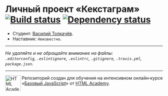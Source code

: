 # Личный проект «Кекстаграм» [![Build status][travis-image]][travis-url] [![Dependency status][dependency-image]][dependency-url]

* Студент: [Василий Толкачёв](https://up.htmlacademy.ru/javascript/5/user/121852).
* Наставник: `Неизвестно`.

---

_Не удаляйте и не обращайте внимание на файлы:_<br>
_`.editorconfig`, `.eslintignore`, `.eslintrc`, `.gitignore`, `.travis.yml`, `package.json`._

---

<a href="https://htmlacademy.ru/intensive/javascript"><img align="left" width="50" height="50" title="HTML Academy" src="https://up.htmlacademy.ru/static/img/intensive/javascript/logo-for-github.svg"></a>

Репозиторий создан для обучения на интенсивном онлайн‑курсе «[Базовый JavaScript](https://htmlacademy.ru/intensive/javascript)» от [HTML Academy](https://htmlacademy.ru).

[travis-image]: https://travis-ci.org/htmlacademy-javascript/121852-kekstagram.svg?branch=master
[travis-url]: https://travis-ci.org/htmlacademy-javascript/121852-kekstagram
[dependency-image]: https://david-dm.org/htmlacademy-javascript/121852-kekstagram.svg?style=flat-square
[dependency-url]: https://david-dm.org/htmlacademy-javascript/121852-kekstagram
